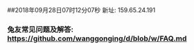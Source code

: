 ##2018年09月28日07时12分07秒 新址: 159.65.24.191
### 兔友常见问题及解答: https://github.com/wanggonging/d/blob/w/FAQ.md
